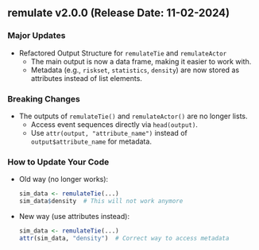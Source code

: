 ## remulate v2.0.0 (Release Date: 11-02-2024)

### Major Updates

-   Refactored Output Structure for `remulateTie` and `remulateActor`
    -   The main output is now a data frame, making it easier to work with.
    -   Metadata (e.g., `riskset`, `statistics`, `density`) are now stored as attributes instead of list elements.

### Breaking Changes

-   The outputs of `remulateTie()` and `remulateActor()` are no longer lists.
    -   Access event sequences directly via `head(output)`.
    -   Use `attr(output, "attribute_name")` instead of `output$attribute_name` for metadata.

### How to Update Your Code

-   Old way (no longer works):

    ``` r
    sim_data <- remulateTie(...)
    sim_data$density  # This will not work anymore
    ```

-   New way (use attributes instead):

    ``` r
    sim_data <- remulateTie(...)
    attr(sim_data, "density")  # Correct way to access metadata
    ```
